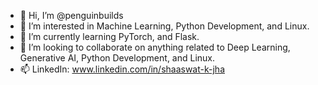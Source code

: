- 👋 Hi, I’m @penguinbuilds
- 👀 I’m interested in Machine Learning, Python Development, and Linux.
- 🌱 I’m currently learning PyTorch, and Flask.
- 💞️ I’m looking to collaborate on anything related to Deep Learning, Generative AI, Python Development, and Linux.
- 📫 LinkedIn: www.linkedin.com/in/shaaswat-k-jha

<!---
penguinbuilds/penguinbuilds is a ✨ special ✨ repository because its `README.md` (this file) appears on your GitHub profile.
You can click the Preview link to take a look at your changes.
--->
